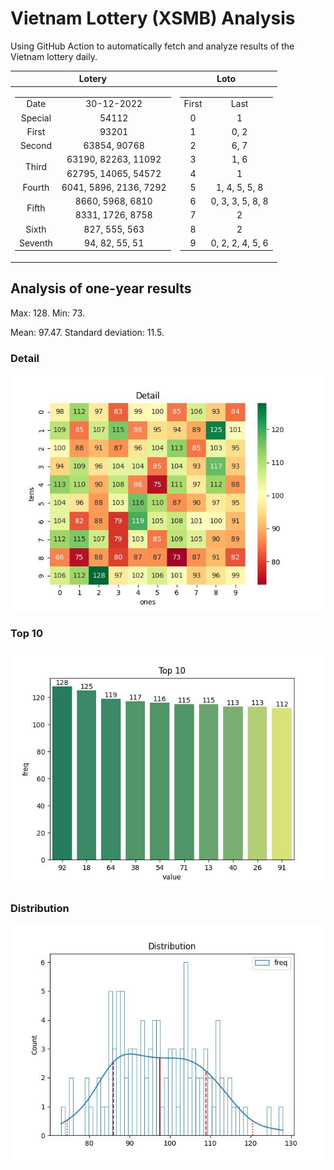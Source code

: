 # Vietnam Lottery (XSMB) Analysis

Using GitHub Action to automatically fetch and analyze results of the Vietnam lottery daily.

| Lotery      | Loto |
| :-----------: | :-----------: |
| <table><tr><td>Date</td><td>30-12-2022</td></tr><tr><td>Special</td><td>54112</td></tr><tr><td>First</td><td>93201</td></tr><tr><td>Second</td><td>63854, 90768</td></tr><tr><td rowspan="2">Third</td><td>63190, 82263, 11092</td></tr><tr><td>62795, 14065, 54572</td></tr><tr><td>Fourth</td><td>6041, 5896, 2136, 7292</td></tr><tr><td rowspan="2">Fifth</td><td>8660, 5968, 6810</td></tr><tr><td>8331, 1726, 8758</td></tr><tr><td>Sixth</td><td>827, 555, 563</td></tr><tr><td>Seventh</td><td>94, 82, 55, 51</td></tr></table> | <table><tr><td>First</td><td>Last</td></tr><tr><td>0</td><td>1</td></tr><tr><td>1</td><td>0, 2</td></tr><tr><td>2</td><td>6, 7</td></tr><tr><td>3</td><td>1, 6</td></tr><tr><td>4</td><td>1</td></tr><tr><td>5</td><td>1, 4, 5, 5, 8</td></tr><tr><td>6</td><td>0, 3, 3, 5, 8, 8</td></tr><tr><td>7</td><td>2</td></tr><tr><td>8</td><td>2</td></tr><tr><td>9</td><td>0, 2, 2, 4, 5, 6</td></tr></table> |

<h2>Analysis of one-year results</h2>

Max: 128. Min: 73.

Mean: 97.47. Standard deviation: 11.5.

<h3>Detail</h3>

![Detail](images/heatmap.jpg)

<h3>Top 10</h3>

![Top 10](images/top-10.jpg)

<h3>Distribution</h3>

![Distribution](images/distribution.jpg)
